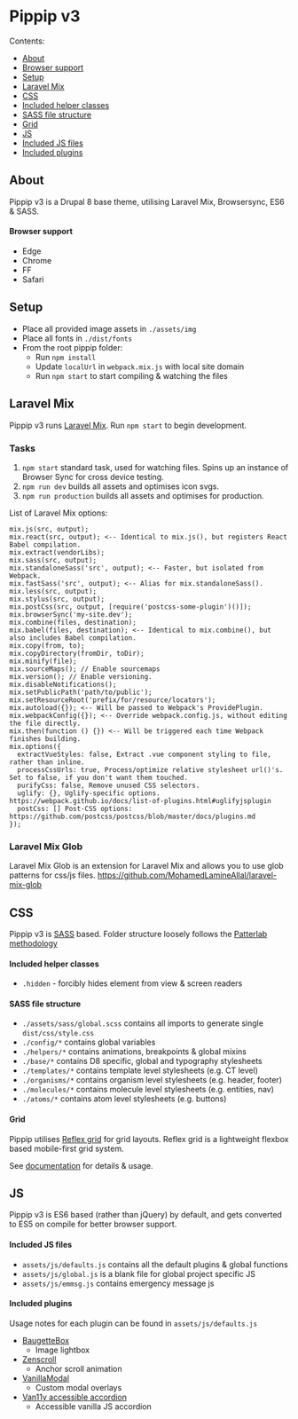 # Pippip v3

Contents:

- [About](#About)
- [Browser support](#browser-support)
- [Setup](#setup)
- [Laravel Mix](#laravel-mix)
- [CSS](#css)
- [Included helper classes](#included-helper-classes)
- [SASS file structure](#sass-file-structure)
- [Grid](#grid)
- [JS](#js)
- [Included JS files](#included-js-files)
- [Included plugins](#included-plugins)

## About

Pippip v3 is a Drupal 8 base theme, utilising Laravel Mix, Browsersync, ES6 & SASS.

#### Browser support

- Edge
- Chrome
- FF
- Safari

## Setup

- Place all provided image assets in `./assets/img`
- Place all fonts in `./dist/fonts`
- From the root pippip folder:
  - Run `npm install`
  - Update `localUrl` in `webpack.mix.js` with local site domain
  - Run `npm start` to start compiling & watching the files

## Laravel Mix

Pippip v3 runs [Laravel Mix](https://laravel.com/docs/5.7/mix). Run `npm start` to begin development.

### Tasks

1. `npm start` standard task, used for watching files. Spins up an instance of Browser Sync for cross device testing.
2. `npm run dev` builds all assets and optimises icon svgs.
3. `npm run production` builds all assets and optimises for production.

List of Laravel Mix options:

```
mix.js(src, output);
mix.react(src, output); <-- Identical to mix.js(), but registers React Babel compilation.
mix.extract(vendorLibs);
mix.sass(src, output);
mix.standaloneSass('src', output); <-- Faster, but isolated from Webpack.
mix.fastSass('src', output); <-- Alias for mix.standaloneSass().
mix.less(src, output);
mix.stylus(src, output);
mix.postCss(src, output, [require('postcss-some-plugin')()]);
mix.browserSync('my-site.dev');
mix.combine(files, destination);
mix.babel(files, destination); <-- Identical to mix.combine(), but also includes Babel compilation.
mix.copy(from, to);
mix.copyDirectory(fromDir, toDir);
mix.minify(file);
mix.sourceMaps(); // Enable sourcemaps
mix.version(); // Enable versioning.
mix.disableNotifications();
mix.setPublicPath('path/to/public');
mix.setResourceRoot('prefix/for/resource/locators');
mix.autoload({}); <-- Will be passed to Webpack's ProvidePlugin.
mix.webpackConfig({}); <-- Override webpack.config.js, without editing the file directly.
mix.then(function () {}) <-- Will be triggered each time Webpack finishes building.
mix.options({
  extractVueStyles: false, Extract .vue component styling to file, rather than inline.
  processCssUrls: true, Process/optimize relative stylesheet url()'s. Set to false, if you don't want them touched.
  purifyCss: false, Remove unused CSS selectors.
  uglify: {}, Uglify-specific options. https://webpack.github.io/docs/list-of-plugins.html#uglifyjsplugin
  postCss: [] Post-CSS options: https://github.com/postcss/postcss/blob/master/docs/plugins.md
});
```

### Laravel Mix Glob

Laravel Mix Glob is an extension for Laravel Mix and allows you to use glob patterns for css/js files.
https://github.com/MohamedLamineAllal/laravel-mix-glob

## CSS

Pippip v3 is [SASS](https://sass-lang.com) based. Folder structure loosely follows the [Patterlab methodology](https://patternlab.io/)

#### Included helper classes

- `.hidden` - forcibly hides element from view & screen readers

#### SASS file structure

- `./assets/sass/global.scss` contains all imports to generate single `dist/css/style.css`
- `./config/*` contains global variables
- `./helpers/*` contains animations, breakpoints & global mixins
- `./base/*` contains D8 specific, global and typography stylesheets
- `./templates/*` contains template level stylesheets (e.g. CT level)
- `./organisms/*` contains organism level stylesheets (e.g. header, footer)
- `./molecules/*` contains molecule level stylesheets (e.g. entities, nav)
- `./atoms/*` contains atom level stylesheets (e.g. buttons)

#### Grid

Pippip utilises [Reflex grid](http://reflexgrid.com/docs/) for grid layouts. Reflex grid is a lightweight flexbox based mobile-first grid system.

See [documentation](http://reflexgrid.com/docs/) for details & usage.

## JS

Pippip v3 is ES6 based (rather than jQuery) by default, and gets converted to ES5 on compile for better browser support.

#### Included JS files

- `assets/js/defaults.js` contains all the default plugins & global functions
- `assets/js/global.js` is a blank file for global project specific JS
- `assets/js/emmsg.js` contains emergency message js

#### Included plugins

Usage notes for each plugin can be found in `assets/js/defaults.js`

- [BaugetteBox](https://www.npmjs.com/package/baguettebox.js)
  - Image lightbox
- [Zenscroll](https://github.com/zengabor/zenscroll)
  - Anchor scroll animation
- [VanillaModal](https://www.npmjs.com/package/vanilla-modal)
  - Custom modal overlays
- [Van11y accessible accordion](https://github.com/nico3333fr/van11y-accessible-accordion-aria)
  - Accessible vanilla JS accordion
